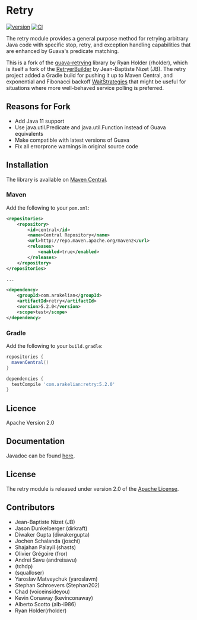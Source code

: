 # Retry
[![version](https://img.shields.io/maven-metadata/v.svg?label=release&metadataUrl=https://repo1.maven.org/maven2/com/arakelian/retry/maven-metadata.xml)](https://search.maven.org/#search%7Cgav%7C1%7Cg%3A%22com.arakelian%22%20AND%20a%3A%22retry%22)
[![CI](https://github.com/arakelian/retry/actions/workflows/ci.yml/badge.svg)](https://github.com/arakelian/retry/actions/workflows/ci.yml)

The retry module provides a general purpose method for retrying arbitrary Java code with specific stop, retry, 
and exception handling capabilities that are enhanced by Guava's predicate matching.

This is a fork of the [guava-retrying](https://github.com/rholder/guava-retrying) library by Ryan Holder (rholder), 
which is itself a fork of the [RetryerBuilder](http://code.google.com/p/guava-libraries/issues/detail?id=490) by 
Jean-Baptiste Nizet (JB). The retry project added a Gradle build for pushing it up to Maven Central, and 
exponential and Fibonacci backoff [WaitStrategies](http://rholder.github.io/guava-retrying/javadoc/2.0.0/com/github/rholder/retry/WaitStrategies.html)
that might be useful for situations where more well-behaved service polling is preferred.

## Reasons for Fork

* Add Java 11 support
* Use java.util.Predicate and java.util.Function instead of Guava equivalents
* Make compatible with latest versions of Guava
* Fix all errorprone warnings in original source code

## Installation

The library is available on [Maven Central](https://search.maven.org/#search%7Cgav%7C1%7Cg%3A%22com.arakelian%22%20AND%20a%3A%22retry%22).

### Maven

Add the following to your `pom.xml`:

```xml
<repositories>
    <repository>
        <id>central</id>
        <name>Central Repository</name>
        <url>http://repo.maven.apache.org/maven2</url>
        <releases>
            <enabled>true</enabled>
        </releases>
    </repository>
</repositories>

...

<dependency>
    <groupId>com.arakelian</groupId>
    <artifactId>retry</artifactId>
    <version>5.2.0</version>
    <scope>test</scope>
</dependency>
```

### Gradle

Add the following to your `build.gradle`:

```groovy
repositories {
  mavenCentral()
}

dependencies {
  testCompile 'com.arakelian:retry:5.2.0'
}
```

## Licence

Apache Version 2.0

## Documentation
Javadoc can be found [here](http://rholder.github.io/guava-retrying/javadoc/2.0.0).

## License
The retry module is released under version 2.0 of the [Apache License](http://www.apache.org/licenses/LICENSE-2.0).

## Contributors
* Jean-Baptiste Nizet (JB)
* Jason Dunkelberger (dirkraft)
* Diwaker Gupta (diwakergupta)
* Jochen Schalanda (joschi)
* Shajahan Palayil (shasts)
* Olivier Grégoire (fror)
* Andrei Savu (andreisavu)
* (tchdp)
* (squalloser)
* Yaroslav Matveychuk (yaroslavm)
* Stephan Schroevers (Stephan202)
* Chad (voiceinsideyou)
* Kevin Conaway (kevinconaway)
* Alberto Scotto (alb-i986)
* Ryan Holder(rholder)

